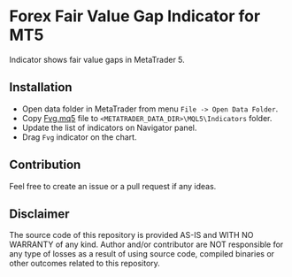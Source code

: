 # Forex Fair Value Gap Indicator for MT5
Indicator shows fair value gaps in MetaTrader 5.

## Installation
- Open data folder in MetaTrader from menu `File -> Open Data Folder`.
- Copy [Fvg.mq5](MQL5/Indicators/Fvg.mq5) file to `<METATRADER_DATA_DIR>\MQL5\Indicators` folder.
- Update the list of indicators on Navigator panel.
- Drag `Fvg` indicator on the chart.

## Contribution
Feel free to create an issue or a pull request if any ideas.

## Disclaimer
The source code of this repository is provided AS-IS and WITH NO WARRANTY of any kind.
Author and/or contributor are NOT responsible for any type of losses as a result of using source code, 
compiled binaries or other outcomes related to this repository.
